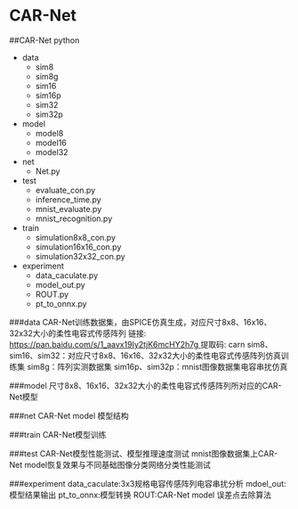 # CAR-Net

##CAR-Net python
- data
	- sim8
	- sim8g
	- sim16
	- sim16p
	- sim32
	- sim32p
- model
	- model8
	- model16
	- model32
- net
	- Net.py
- test
	- evaluate_con.py
	- inference_time.py
	- mnist_evaluate.py
	- mnist_recognition.py
- train
	- simulation8x8_con.py
	- simulation16x16_con.py
	- simulation32x32_con.py
- experiment
	- data_caculate.py
	- model_out.py
	- ROUT.py
	- pt_to_onnx.py

###data
CAR-Net训练数据集，由SPICE仿真生成，对应尺寸8x8、16x16、32x32大小的柔性电容式传感阵列
链接: [https://pan.baidu.com/s/1_aavx19Iy2tjK6mcHY2h7g ](https://pan.baidu.com/s/1_aavx19Iy2tjK6mcHY2h7g )
提取码: carn
sim8、sim16、sim32：对应尺寸8x8、16x16、32x32大小的柔性电容式传感阵列仿真训练集
sim8g：阵列实测数据集
sim16p、sim32p：mnist图像数据集电容串扰仿真

###model
尺寸8x8、16x16、32x32大小的柔性电容式传感阵列所对应的CAR-Net模型

###net
CAR-Net model 模型结构

###train
CAR-Net模型训练

###test
CAR-Net模型性能测试、模型推理速度测试
mnist图像数据集上CAR-Net model恢复效果与不同基础图像分类网络分类性能测试

###experiment
data_caculate:3x3规格电容传感阵列电容串扰分析
mdoel_out:模型结果输出
pt_to_onnx:模型转换
ROUT:CAR-Net model 误差点去除算法


